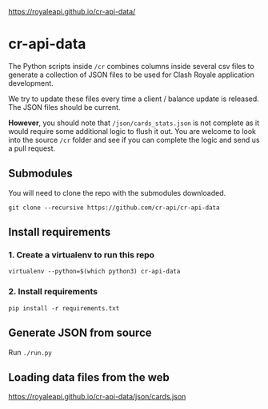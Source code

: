 https://royaleapi.github.io/cr-api-data/

# cr-api-data

The Python scripts inside `/cr` combines columns inside several csv files to generate a collection of JSON files to be used for Clash Royale application development.

We try to update these files every time a client / balance update is released. The JSON files should be current.

**However**, you should note that `/json/cards_stats.json` is not complete as it would require some additional logic to flush it out. You are welcome to look into the source `/cr` folder and see if you can complete the logic and send us a pull request. 

## Submodules

You will need to clone the repo with the submodules downloaded.

```git clone --recursive https://github.com/cr-api/cr-api-data```

## Install requirements

### 1. Create a virtualenv to run this repo

```virtualenv --python=$(which python3) cr-api-data```

### 2. Install requirements

```pip install -r requirements.txt```

## Generate JSON from source

Run `./run.py`

## Loading data files from the web

https://royaleapi.github.io/cr-api-data/json/cards.json






